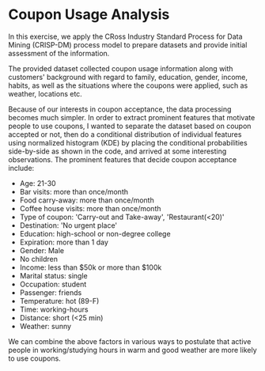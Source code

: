 # Coupon Usage Analysis

In this exercise, we apply the CRoss Industry Standard Process for Data Mining (CRISP-DM) process model to
prepare datasets and provide initial assessment of the information.

The provided dataset collected coupon usage information along with customers' background with regard to
family, education, gender, income, habits, as well as the situations where the coupons were applied, such
as weather, locations etc.

Because of our interests in coupon acceptance, the data processing becomes much simpler. In order to
extract prominent features that motivate people to use coupons, I wanted to separate the dataset based 
on coupon accepted or not, then do a conditional distribution of individual features using normalized 
histogram (KDE) by placing the conditional probabilities side-by-side as shown in the code, and arrived
at some interesting observations. The prominent features that decide coupon acceptance include:

 - Age: 21-30
 - Bar visits: more than once/month
 - Food carry-away: more than once/month
 - Coffee house visits: more than once/month
 - Type of coupon: 'Carry-out and Take-away', 'Restaurant(<20)'
 - Destination: 'No urgent place'
 - Education: high-school or non-degree college
 - Expiration: more than 1 day
 - Gender: Male
 - No children
 - Income: less than $50k or more than $100k
 - Marital status: single
 - Occupation: student
 - Passenger: friends
 - Temperature: hot (89-F)
 - Time: working-hours
 - Distance: short (<25 min)
 - Weather: sunny

We can combine the above factors in various ways to postulate that active people in
 working/studying hours in warm and good weather are more likely to use coupons.
